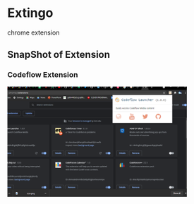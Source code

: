 # Extingo
chrome extension

## SnapShot of Extension
### Codeflow Extension
<img align="left" src="Snapshot.png" height="250" > 
